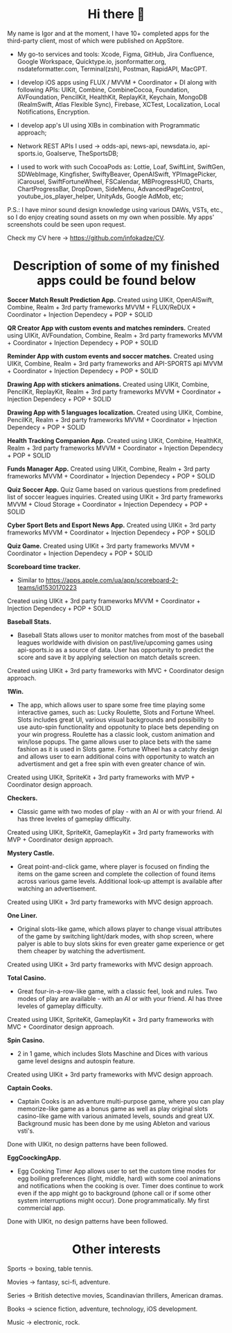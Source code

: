  <h1 align="center"> Hi there 📱 </h1> 

My name is Igor and at the moment, I have 10+ completed apps for the third-party client, most of which were published on AppStore.

- My go-to services and tools:
 Xcode, Figma, GitHub, Jira Confluence, Google Workspace, Quicktype.io, jsonformatter.org, nsdateformatter.com, Terminal(zsh), Postman, RapidAPI, MacGPT.

- I develop iOS apps using FLUX / MVVM + Coordinator + DI along with following APIs: UIKit, Combine, CombineCocoa, Foundation, AVFoundation, PencilKit, HealthKit, ReplayKit, Keychain, MongoDB (RealmSwift, Atlas Flexible Sync), Firebase, XCTest, Localization, Local Notifications, Encryption.
- I develop app's UI using XIBs in combination with Programmatic approach;
- Network REST APIs I used -> odds-api, news-api, newsdata.io, api-sports.io, Goalserve, TheSportsDB;

- I used to work with such CocoaPods as: Lottie, Loaf, SwiftLint, SwiftGen, SDWebImage, Kingfisher, SwiftyBeaver, OpenAISwift, YPImagePicker, iCarousel, SwiftFortuneWheel, FSCalendar, MBProgressHUD, Charts, ChartProgressBar, DropDown, SideMenu, AdvancedPageControl, youtube_ios_player_helper, UnityAds, Google AdMob, etc;

P.S.: I have minor sound design knowledge using various DAWs, VSTs, etc., so I do enjoy creating sound assets on my own when possible.
My apps' screenshots could be seen upon request.

Check my CV here -> https://github.com/infokadze/CV.

<h1 align="center"> Description of some of my finished apps could be found below </h1>

**Soccer Match Result Prediction App.**
Created using UIKit, OpenAISwift, Combine, Realm + 3rd party frameworks
MVVM + FLUX/ReDUX + Coordinator + Injection Dependecy + POP + SOLID

**QR Creator App with custom events and matches reminders.**
Created using UIKit, AVFoundation, Combine, Realm + 3rd party frameworks
MVVM + Coordinator + Injection Dependecy + POP + SOLID

**Reminder App with custom events and soccer matches.**
Created using UIKit, Combine, Realm + 3rd party frameworks and API-SPORTS api
MVVM + Coordinator + Injection Dependecy + POP + SOLID

**Drawing App with stickers animations.**
Created using UIKit, Combine, PencilKit, ReplayKit, Realm + 3rd party frameworks 
MVVM + Coordinator + Injection Dependecy + POP + SOLID

**Drawing App with 5 languages localization.**
Created using UIKit, Combine, PencilKit, Realm + 3rd party frameworks 
MVVM + Coordinator + Injection Dependecy + POP + SOLID

**Health Tracking Companion App.**
Created using UIKit, Combine, HealthKit, Realm + 3rd party frameworks 
MVVM + Coordinator + Injection Dependecy + POP + SOLID

**Funds Manager App.**
Created using UIKit, Combine, Realm + 3rd party frameworks 
MVVM + Coordinator + Injection Dependecy + POP + SOLID

**Quiz Soccer App.**
Quiz Game based on various questions from predefined list of soccer leagues inquiries.
Created using UIKit + 3rd party frameworks MVVM + Cloud Storage + Coordinator + Injection Dependecy + POP + SOLID

**Cyber Sport Bets and Esport News App.**
Created using UIKit + 3rd party frameworks 
MVVM + Coordinator + Injection Dependecy + POP + SOLID

**Quiz Game.**
Created using UIKit + 3rd party frameworks 
MVVM + Coordinator + Injection Dependecy + POP + SOLID

**Scoreboard time tracker.**
* Similar to https://apps.apple.com/ua/app/scoreboard-2-teams/id1530170223

Created using UIKit + 3rd party frameworks 
MVVM + Coordinator + Injection Dependecy + POP + SOLID

**Baseball Stats.**
* Baseball Stats allows user to monitor matches from most of the baseball leagues worldwide with division on past/live/upcoming games using api-sports.io as a source of data. User has opportunity to predict the score and save it by applying selection on match details screen.

Created using UIKit + 3rd party frameworks with MVC + Coordinator design approach.

**1Win.**
* The app, which allows user to spare some free time playing some interactive games, such as: Lucky Roulette, Slots and Fortune Wheel. Slots includes great UI, various visual backgrounds and possibility to use auto-spin functionality and oppotunity to place bets depending on your win progress. Roulette has a classic look, custom animation and win/lose popups. The game allows user to place bets with the same fashion as it is used in Slots game. Fortune Wheel has a catchy design and allows user to earn additional coins with opportunity to watch an advertisment and get a free spin with even greater chance of win.

Created using UIKit, SpriteKit + 3rd party frameworks with MVP + Coordinator design approach.

**Checkers.**
* Classic game with two modes of play - with an AI or with your friend. AI has three leveles of gameplay difficulty.

Created using UIKit, SpriteKit, GameplayKit + 3rd party frameworks with MVP + Coordinator design approach.

**Mystery Castle.**
* Great point-and-click game, where player is focused on finding the items on the game screen and complete the collection of found items across various game levels. Additional look-up attempt is available after watching an advertisement. 

Created using UIKit + 3rd party frameworks with MVC design approach.

**One Liner.**
* Original slots-like game, which allows player to change visual attributes of the game by switching light/dark modes, with shop screen, where palyer is able to buy slots skins for even greater game experience or get them cheaper by watching the advertisment.

Created using UIKit + 3rd party frameworks with MVC design approach.

**Total Casino.**
* Great four-in-a-row-like game, with a classic feel, look and rules. Two modes of play are available - with an AI or with your friend. AI has three leveles of gameplay difficulty.

Created using UIKit, SpriteKit, GameplayKit + 3rd party frameworks with MVC + Coordinator design approach.

**Spin Casino.**
* 2 in 1 game, which includes Slots Maschine and Dices with various game level designs and autospin feature.

Created using UIKit + 3rd party frameworks with MVC design approach.

**Captain Cooks.**
* Captain Cooks is an adventure multi-purpose game, where you can play memorize-like game as a bonus game as well as play original slots casino-like game with various animated levels, sounds and great UX. Background music has been done by me using Ableton and various vsti's.

Done with UIKit, no design patterns have been followed.

**EggCoockingApp.**
* Egg Cooking Timer App allows user to set the custom time modes for egg boiling preferences (light, middle, hard) with some cool animations and notifications  when the cooking is over. Timer does continue to work even if the app might go to background (phone call or if some other system interruptions might occur). Done programmatically. My first commercial app.

Done with UIKit, no design patterns have been followed.

 <h1 align="center"> Other interests </h1> 
 
Sports -> boxing, table tennis. 

Movies -> fantasy, sci-fi, adventure.

Series -> British detective movies, Scandinavian thrillers, American dramas.

Books -> science fiction, adventure, technology, iOS development. 

Music -> electronic, rock.

